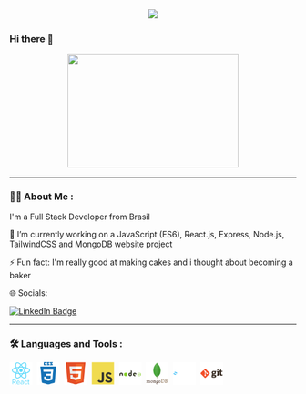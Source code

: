 <div id="header" align="center">
  <img src="https://media.giphy.com/media/jz7nZTW5oEBZAAZ4ge/giphy.gif" width="100"/>
</div>

### Hi there 👋


<div align="center">
  <img src="https://media.giphy.com/media/v1.Y2lkPTc5MGI3NjExeDkxYjdycmtwaHhia2Q4dWJtcmQ3bThyMzYxcHM0Mm0zaWtxeHdsNCZlcD12MV9pbnRlcm5hbF9naWZfYnlfaWQmY3Q9Zw/rOdtJJS9Xf4TYx2aT8/giphy.gif" width="300" height="200"/>
</div>

---

### :woman_technologist: About Me :

I'm a Full Stack Developer from Brasil

🔭 I’m currently working on a JavaScript (ES6), React.js, Express, Node.js, TailwindCSS and MongoDB website project

⚡ Fun fact: I'm really good at making cakes and i thought about becoming a baker


🌐 Socials:
<div id="badges">
  <a href="https://www.linkedin.com/in/giullia-profilo-8aba71139/">
    <img src="https://img.shields.io/badge/LinkedIn-blue?style=for-the-badge&logo=linkedin&logoColor=white" alt="LinkedIn Badge"/>
  </a>  
</div>

---

### :hammer_and_wrench: Languages and Tools :
<div>
  <img src="https://github.com/devicons/devicon/blob/master/icons/react/react-original-wordmark.svg" title="React" alt="React" width="40" height="40"/>&nbsp;
  <img src="https://github.com/devicons/devicon/blob/master/icons/css3/css3-plain-wordmark.svg"  title="CSS3" alt="CSS" width="40" height="40"/>&nbsp;
  <img src="https://github.com/devicons/devicon/blob/master/icons/html5/html5-original.svg" title="HTML5" alt="HTML" width="40" height="40"/>&nbsp;
  <img src="https://github.com/devicons/devicon/blob/master/icons/javascript/javascript-original.svg" title="JavaScript" alt="JavaScript" width="40" height="40"/>&nbsp;
  <img src="https://github.com/devicons/devicon/blob/master/icons/nodejs/nodejs-original-wordmark.svg" title="NodeJS" alt="NodeJS" width="40" height="40"/>&nbsp;
  <img src="https://github.com/devicons/devicon/blob/master/icons/mongodb/mongodb-original-wordmark.svg" title="MongoDB" alt="MongoDB" width="40" height="40"/>&nbsp;
   <img src="https://github.com/devicons/devicon/blob/master/icons/tailwindcss/tailwindcss-original-wordmark.svg" title="Tailwind" alt="TailwindCSS" width="40" height="40"/>&nbsp;
  <img src="https://github.com/devicons/devicon/blob/master/icons/git/git-original-wordmark.svg" title="Git" **alt="Git" width="40" height="40"/>
</div>

